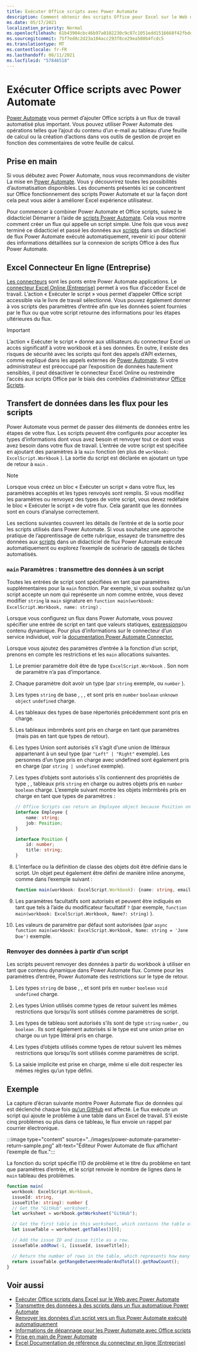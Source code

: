 ```yaml
---
title: Exécuter Office scripts avec Power Automate
description: Comment obtenir des scripts Office pour Excel sur le Web un flux de travail Power Automate de travail.
ms.date: 05/17/2021
localization_priority: Normal
ms.openlocfilehash: 61b43904cbc46b97a0102230c9c87c1051edd1516668f42fbded63c53c958de9
ms.sourcegitcommit: 75f7ed8c2d23a104acc293f8ce29ea580b4fcdc5
ms.translationtype: MT
ms.contentlocale: fr-FR
ms.lasthandoff: 08/11/2021
ms.locfileid: "57846518"
---
```

# <a name="run-office-scripts-with-power-automate"></a>Exécuter Office scripts avec Power Automate

[Power Automate](https://flow.microsoft.com) vous permet d’ajouter Office scripts à un flux de travail automatisé plus important. Vous pouvez utiliser Power Automate des opérations telles que l’ajout du contenu d’un e-mail au tableau d’une feuille de calcul ou la création d’actions dans vos outils de gestion de projet en fonction des commentaires de votre feuille de calcul.

## <a name="get-started"></a>Prise en main

Si vous débutez avec Power Automate, nous vous recommandons de visiter La mise en [Power Automate](/power-automate/getting-started). Vous y découvrirez toutes les possibilités d’automatisation disponibles. Les documents présentés ici se concentrent sur Office fonctionnement des scripts Power Automate et sur la façon dont cela peut vous aider à améliorer Excel expérience utilisateur.

Pour commencer à combiner Power Automate et Office scripts, suivez le didacticiel Démarrer à l’aide de [scripts Power Automate](../tutorials/excel-power-automate-manual.md). Cela vous montre comment créer un flux qui appelle un script simple. Une fois que vous avez terminé ce didacticiel et passé les données aux [scripts](../tutorials/excel-power-automate-trigger.md) dans un didacticiel de flux Power Automate exécuté automatiquement, revenir ici pour obtenir des informations détaillées sur la connexion de scripts Office à des flux Power Automate.

## <a name="excel-online-business-connector"></a>Excel Connecteur En ligne (Entreprise)

[Les connecteurs](/connectors/connectors) sont les ponts entre Power Automate applications. Le [connecteur Excel Online (Entreprise)](/connectors/excelonlinebusiness) permet à vos flux d’accéder Excel de travail. L’action « Exécuter le script » vous permet d’appeler Office script accessible via le livre de travail sélectionné. Vous pouvez également donner à vos scripts des paramètres d’entrée afin que les données soient fournies par le flux ou que votre script retourne des informations pour les étapes ultérieures du flux.

> [!IMPORTANT]
> L’action « Exécuter le script » donne aux utilisateurs du connecteur Excel un accès significatif à votre workbook et à ses données. En outre, il existe des risques de sécurité avec les scripts qui font des appels d’API externes, comme expliqué dans les appels externes de [Power Automate](external-calls.md). Si votre administrateur est préoccupé par l’exposition de données hautement sensibles, il peut désactiver le connecteur Excel Online ou restreindre l’accès aux scripts Office par le biais des contrôles d’administrateur [Office Scripts](/microsoft-365/admin/manage/manage-office-scripts-settings).

## <a name="data-transfer-in-flows-for-scripts"></a>Transfert de données dans les flux pour les scripts

Power Automate vous permet de passer des éléments de données entre les étapes de votre flux. Les scripts peuvent être configurés pour accepter les types d’informations dont vous avez besoin et renvoyer tout ce dont vous avez besoin dans votre flux de travail. L’entrée de votre script est spécifiée en ajoutant des paramètres à la `main` fonction (en plus de `workbook: ExcelScript.Workbook` ). La sortie du script est déclarée en ajoutant un type de retour à `main` .

> [!NOTE]
> Lorsque vous créez un bloc « Exécuter un script » dans votre flux, les paramètres acceptés et les types renvoyés sont remplis. Si vous modifiez les paramètres ou renvoyez des types de votre script, vous devez redéfaire le bloc « Exécuter le script » de votre flux. Cela garantit que les données sont en cours d’analyse correctement.

Les sections suivantes couvrent les détails de l’entrée et de la sortie pour les scripts utilisés dans Power Automate. Si vous souhaitez une approche pratique de l’apprentissage de cette rubrique, essayez de transmettre des données aux [scripts](../tutorials/excel-power-automate-trigger.md) dans un didacticiel de flux Power Automate exécuté automatiquement ou explorez l’exemple de scénario de [rappels](../resources/scenarios/task-reminders.md) de tâches automatisés.

### <a name="main-parameters-pass-data-to-a-script"></a>`main` Paramètres : transmettre des données à un script

Toutes les entrées de script sont spécifiées en tant que paramètres supplémentaires pour la `main` fonction. Par exemple, si vous souhaitez qu’un script accepte un nom qui représente un nom comme entrée, vous devez modifier `string` la `main` signature en `function main(workbook: ExcelScript.Workbook, name: string)` .

Lorsque vous configurez un flux dans Power Automate, vous pouvez spécifier une entrée de script en tant que valeurs statiques, [expressions](/power-automate/use-expressions-in-conditions)ou contenu dynamique. Pour plus d’informations sur le connecteur d’un service individuel, voir la [documentation Power Automate Connector.](/connectors/)

Lorsque vous ajoutez des paramètres d’entrée à la fonction d’un script, prenons en compte les restrictions et les `main` allocations suivantes.

1. Le premier paramètre doit être de type `ExcelScript.Workbook` . Son nom de paramètre n’a pas d’importance.

2. Chaque paramètre doit avoir un type (par `string` exemple, ou `number` ).

3. Les types `string` de base , , , et sont pris en `number` `boolean` `unknown` `object` `undefined` charge.

4. Les tableaux des types de base répertoriés précédemment sont pris en charge.

5. Les tableaux imbrmbrés sont pris en charge en tant que paramètres (mais pas en tant que types de retour).

6. Les types Union sont autorisés s’il s’agit d’une union de littéraux appartenant à un seul type (par `"Left" | "Right"` exemple). Les personnes d’un type pris en charge avec undefined sont également pris en charge (par `string | undefined` exemple).

7. Les types d’objets sont autorisés s’ils contiennent des propriétés de type , , tableaux pris `string` en charge ou autres objets pris en `number` `boolean` charge. L’exemple suivant montre les objets imbrmbrés pris en charge en tant que types de paramètres :

    ```TypeScript
    // Office Scripts can return an Employee object because Position only contains strings and numbers.
    interface Employee {
        name: string;
        job: Position;
    }

    interface Position {
        id: number;
        title: string;
    }
    ```

8. L’interface ou la définition de classe des objets doit être définie dans le script. Un objet peut également être défini de manière inline anonyme, comme dans l’exemple suivant :

    ```TypeScript
    function main(workbook: ExcelScript.Workbook): {name: string, email: string}
    ```

9. Les paramètres facultatifs sont autorisés et peuvent être indiqués en tant que tels à l’aide du modificateur facultatif `?` (par exemple, `function main(workbook: ExcelScript.Workbook, Name?: string)` ).

10. Les valeurs de paramètre par défaut sont autorisées (par `async function main(workbook: ExcelScript.Workbook, Name: string = 'Jane Doe')` exemple.

### <a name="return-data-from-a-script"></a>Renvoyer des données à partir d’un script

Les scripts peuvent renvoyer des données à partir du workbook à utiliser en tant que contenu dynamique dans Power Automate flux. Comme pour les paramètres d’entrée, Power Automate des restrictions sur le type de retour.

1. Les types `string` de base , , et sont pris en `number` `boolean` `void` `undefined` charge.

2. Les types Union utilisés comme types de retour suivent les mêmes restrictions que lorsqu’ils sont utilisés comme paramètres de script.

3. Les types de tableau sont autorisés s’ils sont de type `string` `number` , ou `boolean` . Ils sont également autorisés si le type est une union prise en charge ou un type littéral pris en charge.

4. Les types d’objets utilisés comme types de retour suivent les mêmes restrictions que lorsqu’ils sont utilisés comme paramètres de script.

5. La saisie implicite est prise en charge, même si elle doit respecter les mêmes règles qu’un type défini.

## <a name="example"></a>Exemple

La capture d’écran suivante montre Power Automate flux de données qui est déclenché chaque fois [qu’un GitHub](https://github.com/) est affecté. Le flux exécute un script qui ajoute le problème à une table dans un Excel de travail. S’il existe cinq problèmes ou plus dans ce tableau, le flux envoie un rappel par courrier électronique.

:::image type="content" source="../images/power-automate-parameter-return-sample.png" alt-text="Éditeur Power Automate de flux affichant l’exemple de flux.":::

La fonction du script spécifie l’ID de problème et le titre du problème en tant que paramètres d’entrée, et le script renvoie le nombre de lignes dans le `main` tableau des problèmes.

```TypeScript
function main(
  workbook: ExcelScript.Workbook,
  issueId: string,
  issueTitle: string): number {
  // Get the "GitHub" worksheet.
  let worksheet = workbook.getWorksheet("GitHub");

  // Get the first table in this worksheet, which contains the table of GitHub issues.
  let issueTable = worksheet.getTables()[0];

  // Add the issue ID and issue title as a row.
  issueTable.addRow(-1, [issueId, issueTitle]);

  // Return the number of rows in the table, which represents how many issues are assigned to this user.
  return issueTable.getRangeBetweenHeaderAndTotal().getRowCount();
}
```

## <a name="see-also"></a>Voir aussi

- [Exécuter Office scripts dans Excel sur le Web avec Power Automate](../tutorials/excel-power-automate-manual.md)
- [Transmettre des données à des scripts dans un flux automatique Power Automate](../tutorials/excel-power-automate-trigger.md)
- [Renvoyer les données d’un script vers un flux Power Automate exécuté automatiquement](../tutorials/excel-power-automate-returns.md)
- [Informations de dépannage pour les Power Automate avec Office scripts](../testing/power-automate-troubleshooting.md)
- [Prise en main de Power Automate](/power-automate/getting-started)
- [Excel Documentation de référence du connecteur en ligne (Entreprise)](/connectors/excelonlinebusiness/)
